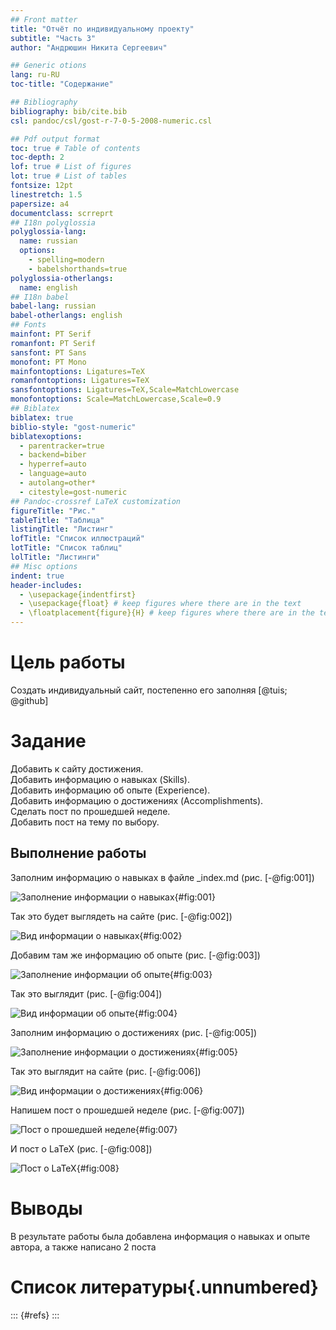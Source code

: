 ```yaml
---
## Front matter
title: "Отчёт по индивидуальному проекту"
subtitle: "Часть 3"
author: "Андрюшин Никита Сергеевич"

## Generic otions
lang: ru-RU
toc-title: "Содержание"

## Bibliography
bibliography: bib/cite.bib
csl: pandoc/csl/gost-r-7-0-5-2008-numeric.csl

## Pdf output format
toc: true # Table of contents
toc-depth: 2
lof: true # List of figures
lot: true # List of tables
fontsize: 12pt
linestretch: 1.5
papersize: a4
documentclass: scrreprt
## I18n polyglossia
polyglossia-lang:
  name: russian
  options:
	- spelling=modern
	- babelshorthands=true
polyglossia-otherlangs:
  name: english
## I18n babel
babel-lang: russian
babel-otherlangs: english
## Fonts
mainfont: PT Serif
romanfont: PT Serif
sansfont: PT Sans
monofont: PT Mono
mainfontoptions: Ligatures=TeX
romanfontoptions: Ligatures=TeX
sansfontoptions: Ligatures=TeX,Scale=MatchLowercase
monofontoptions: Scale=MatchLowercase,Scale=0.9
## Biblatex
biblatex: true
biblio-style: "gost-numeric"
biblatexoptions:
  - parentracker=true
  - backend=biber
  - hyperref=auto
  - language=auto
  - autolang=other*
  - citestyle=gost-numeric
## Pandoc-crossref LaTeX customization
figureTitle: "Рис."
tableTitle: "Таблица"
listingTitle: "Листинг"
lofTitle: "Список иллюстраций"
lotTitle: "Список таблиц"
lolTitle: "Листинги"
## Misc options
indent: true
header-includes:
  - \usepackage{indentfirst}
  - \usepackage{float} # keep figures where there are in the text
  - \floatplacement{figure}{H} # keep figures where there are in the text
---
```


# Цель работы

Создать индивидуальный сайт, постепенно его заполняя [@tuis; @github]

# Задание

Добавить к сайту достижения.  
Добавить информацию о навыках (Skills).  
Добавить информацию об опыте (Experience).  
Добавить информацию о достижениях (Accomplishments).  
Сделать пост по прошедшей неделе.  
Добавить пост на тему по выбору.

## Выполнение работы

Заполним информацию о навыках в файле _index.md (рис. [-@fig:001])

![Заполнение информации о навыках](image/1.png){#fig:001}

Так это будет выглядеть на сайте (рис. [-@fig:002])

![Вид информации о навыках](image/2.png){#fig:002}

Добавим там же информацию об опыте (рис. [-@fig:003])

![Заполнение информации об опыте](image/3.png){#fig:003}

Так это выглядит (рис. [-@fig:004])

![Вид информации об опыте](image/4.png){#fig:004}

Заполним информацию о достижениях (рис. [-@fig:005])

![Заполнение информации о достижениях](image/5.png){#fig:005}

Так это выглядит на сайте (рис. [-@fig:006])

![Вид информации о достижениях](image/6.png){#fig:006}

Напишем пост о прошедшей неделе (рис. [-@fig:007])

![Пост о прошедшей неделе](image/7.png){#fig:007}

И пост о LaTeX (рис. [-@fig:008])

![Пост о LaTeX](image/8.png){#fig:008}

# Выводы

В результате работы была добавлена информация о навыках и опыте автора, а также написано 2 поста

# Список литературы{.unnumbered}

::: {#refs}
:::
